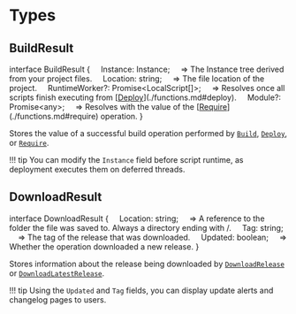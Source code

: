 # Types

## <span class="code">BuildResult</span> <span class="tag-space"></span> <span class="base-tag interface-tag"></span>

<span class="code">
	<span class="keyword">interface</span> BuildResult <span class="symbol">{</span>  
	&nbsp;&nbsp;&nbsp;&nbsp;<span class="key">Instance</span><span class="symbol">: </span><span class="type">Instance</span><span class="symbol">;</span>  
	&nbsp;&nbsp;&nbsp;&nbsp;<span class="symbol">=> The Instance tree derived from your project files.</span>
</span>

<span class="code">
	&nbsp;&nbsp;&nbsp;&nbsp;<span class="key">Location</span><span class="symbol">: </span><span class="type">string</span><span class="symbol">;</span>  
	&nbsp;&nbsp;&nbsp;&nbsp;<span class="symbol">=> The file location of the project.</span>
</span>

<span class="code">
	&nbsp;&nbsp;&nbsp;&nbsp;<span class="key">RuntimeWorker</span><span class="symbol">?: </span><span class="interface">Promise</span><span class="symbol">&lt;</span><span class="type">LocalScript</span><span class="symbol">[]&gt;;</span>  
	&nbsp;&nbsp;&nbsp;&nbsp;<span class="symbol">=> Resolves once all scripts finish executing from [<span class="keyword"><u>Deploy</u></span>](./functions.md#deploy).</span>
</span>

<span class="code">
	&nbsp;&nbsp;&nbsp;&nbsp;<span class="key">Module</span><span class="symbol">?: </span><span class="interface">Promise</span><span class="symbol">&lt;</span><span class="type">any</span><span class="symbol">&gt;;</span>  
	&nbsp;&nbsp;&nbsp;&nbsp;<span class="symbol">=> Resolves with the value of the [<span class="keyword"><u>Require</u></span>](./functions.md#require) operation.</span>  
	<span class="symbol">}</span>
</span>

Stores the value of a successful build operation performed by [`Build`](./functions.md#build), [`Deploy`](./functions.md#deploy), or [`Require`](./functions.md#require).

!!! tip
	You can modify the `Instance` field before script runtime, as deployment executes them on deferred threads.


## <span class="code">DownloadResult</span> <span class="tag-space"></span> <span class="base-tag interface-tag"></span>

<span class="code">
	<span class="keyword">interface</span> DownloadResult <span class="symbol">{</span>  
	&nbsp;&nbsp;&nbsp;&nbsp;<span class="key">Location</span><span class="symbol">: </span><span class="type">string</span><span class="symbol">;</span>  
	&nbsp;&nbsp;&nbsp;&nbsp;<span class="symbol">=> A reference to the folder the file was saved to. Always a directory ending with <span class="highlight">/</span>.
</span>

<span class="code">
	&nbsp;&nbsp;&nbsp;&nbsp;<span class="key">Tag</span><span class="symbol">: </span><span class="type">string</span><span class="symbol">;</span>  
	<span class="symbol">&nbsp;&nbsp;&nbsp;&nbsp;=> The tag of the release that was downloaded.</span>
</span>

<span class="code">
	&nbsp;&nbsp;&nbsp;&nbsp;<span class="key">Updated</span><span class="symbol">: </span><span class="type">boolean</span><span class="symbol">;</span>  
	&nbsp;&nbsp;&nbsp;&nbsp;<span class="symbol">=> Whether the operation downloaded a new release.</span>  
	<span class="symbol">}</span>
</span>

Stores information about the release being downloaded by [`DownloadRelease`](./functions.md#downloadrelease) or [`DownloadLatestRelease`](./functions.md#downloadlatestrelease).

!!! tip
	Using the `Updated` and `Tag` fields, you can display update alerts and changelog pages to users.
